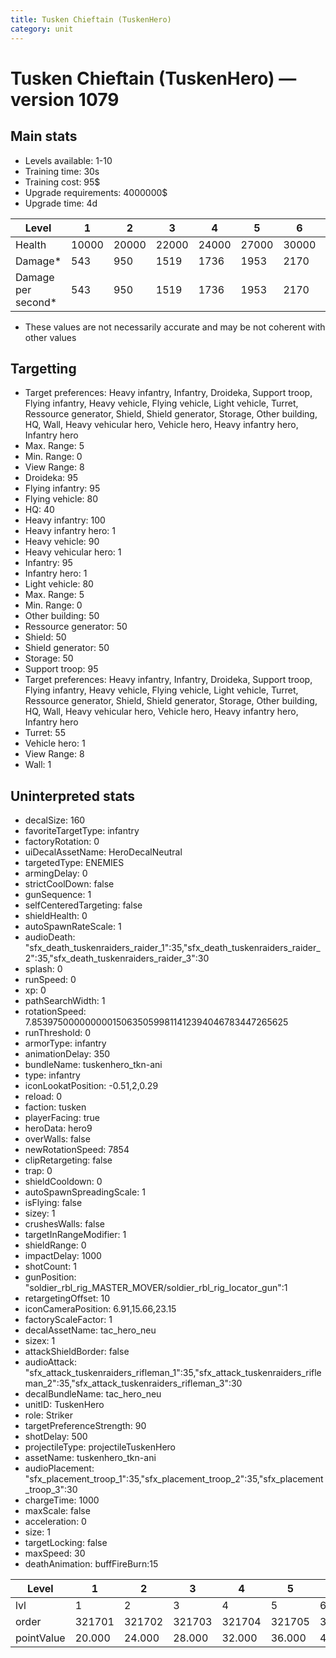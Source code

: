 ```yaml
---
title: Tusken Chieftain (TuskenHero)
category: unit
---
```


# Tusken Chieftain (TuskenHero) — version 1079

## Main stats

  * Levels available: 1-10
  * Training time: 30s
  * Training cost: 95$
  * Upgrade requirements: 4000000$
  * Upgrade time: 4d

|Level             |1    |2    |3    |4    |5    |6    |7    |8    |9    |10   |
|------------------|-----|-----|-----|-----|-----|-----|-----|-----|-----|-----|
|Health            |10000|20000|22000|24000|27000|30000|33000|36000|39000|45000|
|Damage*           |543  |950  |1519 |1736 |1953 |2170 |2387 |2604 |2821 |3255 |
|Damage per second*|543  |950  |1519 |1736 |1953 |2170 |2387 |2604 |2821 |3255 |

* These values are not necessarily accurate and may be not coherent with other values

## Targetting

  * Target preferences: Heavy infantry, Infantry, Droideka, Support troop, Flying infantry, Heavy vehicle, Flying vehicle, Light vehicle, Turret, Ressource generator, Shield, Shield generator, Storage, Other building, HQ, Wall, Heavy vehicular hero, Vehicle hero, Heavy infantry hero, Infantry hero
  * Max. Range: 5
  * Min. Range: 0
  * View Range: 8
  * Droideka: 95
  * Flying infantry: 95
  * Flying vehicle: 80
  * HQ: 40
  * Heavy infantry: 100
  * Heavy infantry hero: 1
  * Heavy vehicle: 90
  * Heavy vehicular hero: 1
  * Infantry: 95
  * Infantry hero: 1
  * Light vehicle: 80
  * Max. Range: 5
  * Min. Range: 0
  * Other building: 50
  * Ressource generator: 50
  * Shield: 50
  * Shield generator: 50
  * Storage: 50
  * Support troop: 95
  * Target preferences: Heavy infantry, Infantry, Droideka, Support troop, Flying infantry, Heavy vehicle, Flying vehicle, Light vehicle, Turret, Ressource generator, Shield, Shield generator, Storage, Other building, HQ, Wall, Heavy vehicular hero, Vehicle hero, Heavy infantry hero, Infantry hero
  * Turret: 55
  * Vehicle hero: 1
  * View Range: 8
  * Wall: 1

## Uninterpreted stats

  * decalSize: 160
  * favoriteTargetType: infantry
  * factoryRotation: 0
  * uiDecalAssetName: HeroDecalNeutral
  * targetedType: ENEMIES
  * armingDelay: 0
  * strictCoolDown: false
  * gunSequence: 1
  * selfCenteredTargeting: false
  * shieldHealth: 0
  * autoSpawnRateScale: 1
  * audioDeath: "sfx_death_tuskenraiders_raider_1":35,"sfx_death_tuskenraiders_raider_2":35,"sfx_death_tuskenraiders_raider_3":30
  * splash: 0
  * runSpeed: 0
  * xp: 0
  * pathSearchWidth: 1
  * rotationSpeed: 7.8539750000000001506350599811412394046783447265625
  * runThreshold: 0
  * armorType: infantry
  * animationDelay: 350
  * bundleName: tuskenhero_tkn-ani
  * type: infantry
  * iconLookatPosition: -0.51,2,0.29
  * reload: 0
  * faction: tusken
  * playerFacing: true
  * heroData: hero9
  * overWalls: false
  * newRotationSpeed: 7854
  * clipRetargeting: false
  * trap: 0
  * shieldCooldown: 0
  * autoSpawnSpreadingScale: 1
  * isFlying: false
  * sizey: 1
  * crushesWalls: false
  * targetInRangeModifier: 1
  * shieldRange: 0
  * impactDelay: 1000
  * shotCount: 1
  * gunPosition: "soldier_rbl_rig_MASTER_MOVER/soldier_rbl_rig_locator_gun":1
  * retargetingOffset: 10
  * iconCameraPosition: 6.91,15.66,23.15
  * factoryScaleFactor: 1
  * decalAssetName: tac_hero_neu
  * sizex: 1
  * attackShieldBorder: false
  * audioAttack: "sfx_attack_tuskenraiders_rifleman_1":35,"sfx_attack_tuskenraiders_rifleman_2":35,"sfx_attack_tuskenraiders_rifleman_3":30
  * decalBundleName: tac_hero_neu
  * unitID: TuskenHero
  * role: Striker
  * targetPreferenceStrength: 90
  * shotDelay: 500
  * projectileType: projectileTuskenHero
  * assetName: tuskenhero_tkn-ani
  * audioPlacement: "sfx_placement_troop_1":35,"sfx_placement_troop_2":35,"sfx_placement_troop_3":30
  * chargeTime: 1000
  * maxScale: false
  * acceleration: 0
  * size: 1
  * targetLocking: false
  * maxSpeed: 30
  * deathAnimation: buffFireBurn:15

|Level     |1     |2     |3     |4     |5     |6     |7     |8     |9     |10    |
|----------|------|------|------|------|------|------|------|------|------|------|
|lvl       |1     |2     |3     |4     |5     |6     |7     |8     |9     |10    |
|order     |321701|321702|321703|321704|321705|321706|321707|321708|321709|321710|
|pointValue|20.000|24.000|28.000|32.000|36.000|40.000|44.000|48.000|52.000|60.000|

